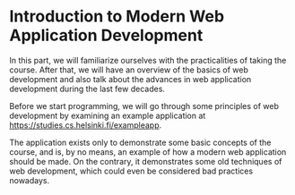 # Introduction to Modern Web Application Development

In this part, we will familiarize ourselves with the practicalities of taking the course. 
After that, we will have an overview of the basics of web development and also talk about the advances in web application development during the last few decades.

Before we start programming, we will go through some principles of web development by examining an example application at https://studies.cs.helsinki.fi/exampleapp.

The application exists only to demonstrate some basic concepts of the course, and is, by no means, an example of how a modern web application should be made. On the contrary, it demonstrates some old techniques of web development, which could even be considered bad practices nowadays.
